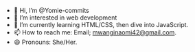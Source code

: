 - 👋 Hi, I’m @Yomie-commits
- 👀 I’m interested in web development 
- 🌱 I’m currently learning HTML/CSS, then dive into JavaScript.
- 📫 How to reach me: Email; mwanginaomi42@gmail.com. 
- 😄 Pronouns: She/Her.

<!---
Yomie-commits/Yomie-commits is a ✨ special ✨ repository because its `README.md` (this file) appears on your GitHub profile.
You can click the Preview link to take a look at your changes.
--->
